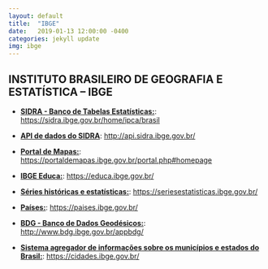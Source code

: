 ```yaml
---
layout: default
title:  "IBGE"
date:   2019-01-13 12:00:00 -0400
categories: jekyll update
img: ibge
---
```


## INSTITUTO BRASILEIRO DE GEOGRAFIA E ESTATÍSTICA – IBGE

-   **[SIDRA - Banco de Tabelas Estatísticas:](https://sidra.ibge.gov.br/home/ipca/brasil)**: https://sidra.ibge.gov.br/home/ipca/brasil
  -   **[API de dados do SIDRA](http://api.sidra.ibge.gov.br/)**: http://api.sidra.ibge.gov.br/

-   **[Portal de Mapas:](https://portaldemapas.ibge.gov.br/portal.php#homepage)**: https://portaldemapas.ibge.gov.br/portal.php#homepage

-   **[IBGE Educa:](https://educa.ibge.gov.br/)**: https://educa.ibge.gov.br/

-   **[Séries históricas e estatísticas:](https://seriesestatisticas.ibge.gov.br/)**: https://seriesestatisticas.ibge.gov.br/

-   **[Países:](https://paises.ibge.gov.br/)**: https://paises.ibge.gov.br/

-   **[BDG - Banco de Dados Geodésicos:](http://www.bdg.ibge.gov.br/appbdg/)**: http://www.bdg.ibge.gov.br/appbdg/

-   **[Sistema agregador de informações sobre os municípios e estados do Brasil:](https://cidades.ibge.gov.br/)**: https://cidades.ibge.gov.br/
